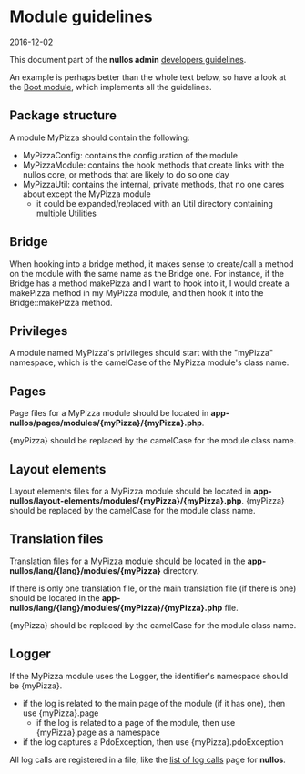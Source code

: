 Module guidelines
=====================
2016-12-02



This document part of the **nullos admin** [developers guidelines](https://github.com/lingtalfi/nullos-admin/tree/master/doc/official/developers/guidelines.md).




An example is perhaps better than the whole text below, so have a look at
the [Boot module](https://github.com/lingtalfi/nullos-admin/tree/master/doc/official/modules/boot-module.md), which implements
all the guidelines.




Package structure
--------------
A module MyPizza should contain the following:


- MyPizzaConfig: contains the configuration of the module
- MyPizzaModule: contains the hook methods that create links with the nullos core, or methods that are likely to do so one day 
- MyPizzaUtil: contains the internal, private methods, that no one cares about except the MyPizza module
    - it could be expanded/replaced with an Util directory containing multiple Utilities




Bridge
----------

When hooking into a bridge method, it makes sense to create/call a method on the module with the same name as the Bridge one.
For instance, if the Bridge has a method makePizza and I want to hook into it, I would create a makePizza method in my MyPizza module,
and then hook it into the Bridge::makePizza method.






Privileges
--------------

A module named MyPizza's privileges should start with the "myPizza" namespace, which is the camelCase of the MyPizza module's class name. 



Pages
----------------------

Page files for a MyPizza module should be located in **app-nullos/pages/modules/{myPizza}/{myPizza}.php**.

{myPizza} should be replaced by the camelCase for the module class name.



Layout elements
----------------------

Layout elements files for a MyPizza module should be located in **app-nullos/layout-elements/modules/{myPizza}/{myPizza}.php**.
{myPizza} should be replaced by the camelCase for the module class name.



Translation files
----------------------

Translation files for a MyPizza module should be located in the **app-nullos/lang/{lang}/modules/{myPizza}** directory.

If there is only one translation file, or the main translation file (if there is one) should 
be located in the **app-nullos/lang/{lang}/modules/{myPizza}/{myPizza}.php** file.

{myPizza} should be replaced by the camelCase for the module class name.



Logger
-------------

If the MyPizza module uses the Logger, the identifier's namespace should be {myPizza}.

- if the log is related to the main page of the module (if it has one), then use {myPizza}.page
    - if the log is related to a page of the module, then use {myPizza}.page as a namespace
- if the log captures a PdoException, then use {myPizza}.pdoException



All log calls are registered in a file, like the [list of log calls](https://github.com/lingtalfi/nullos-admin/tree/master/doc/official/core-concepts/logger/list-of-log-calls.md) page for **nullos**.



